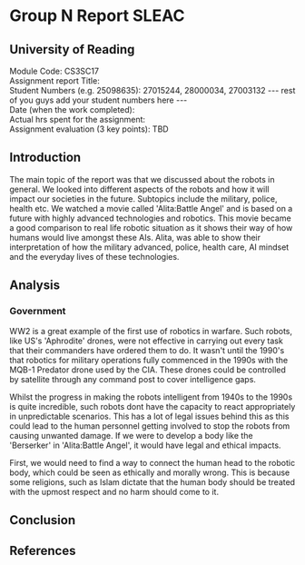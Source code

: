 # Group N Report SLEAC
## University of Reading

Module Code: CS3SC17<br>
Assignment report Title: <insert your topic areas here><br>
Student Numbers (e.g. 25098635): 27015244, 28000034, 27003132 --- rest of you guys add your student numbers here ---<br>
Date (when the work completed):<br>
Actual hrs spent for the assignment:<br>
Assignment evaluation (3 key points): TBD<br>

## Introduction

The main topic of the report was that we discussed about the robots in general. We looked into different aspects of the robots and how it will impact our societies in the future. Subtopics include the military, police, health etc. We watched a movie called 'Alita:Battle Angel' and is based on a future with highly advanced technologies and robotics. This movie became a good comparison to real life robotic situation as it shows their way of how humans would live amongst these AIs. Alita, was able to show their interpretation of how the military advanced, police, health care, AI mindset and the everyday lives of these technologies. 

## Analysis

### Government

WW2 is a great example of the first use of robotics in warfare. Such robots, like US's 'Aphrodite' drones, were not effective in carrying out every task that their commanders have ordered them to do. It wasn't until the 1990's that robotics for military operations fully commenced in the 1990s with the MQB-1 Predator drone used by the CIA. These drones could be controlled by satellite through any command post to cover intelligence gaps. 

Whilst the progress in making the robots intelligent from 1940s to the 1990s is quite incredible, such robots dont have the capacity to react appropriately in unpredictable scenarios. This has a lot of legal issues behind this as this could lead to the human personnel getting involved to stop the robots from causing unwanted damage. If we were to develop a body like the 'Berserker' in 'Alita:Battle Angel', it would have legal and ethical impacts. 

First, we would need to find a way to connect the human head to the robotic body, which could be seen as ethically and morally wrong. This is because some religions, such as Islam dictate that the human body should be treated with the upmost respect and no harm should come to it.


## Conclusion

## References
